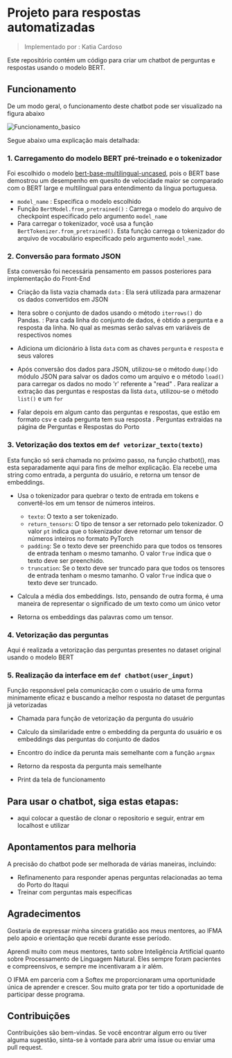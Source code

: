 # Projeto para respostas automatizadas
> Implementado por : Katia Cardoso

Este repositório contém um código para criar um chatbot de perguntas e respostas usando o modelo BERT. 

## Funcionamento

De um modo geral, o funcionamento deste chatbot pode ser visualizado na figura abaixo

![Funcionamento_basico](https://github.com/katiacardoso/EMAP_Chatbot/assets/91233884/1fb53d07-ea40-4eba-9f56-79fd34dee315)

Segue abaixo uma explicação mais detalhada: 

### 1. Carregamento do modelo BERT pré-treinado e o tokenizador

Foi escolhido o modelo [bert-base-multilingual-uncased](https://huggingface.co/bert-base-multilingual-uncased), pois o BERT base demostrou um desempenho em quesito de velocidade maior se comparado com o BERT large e multilingual para entendimento da língua portuguesa. 


  
  - `model_name` : Especifica o modelo escolhido
  - Função `BertModel.from_pretrained()` : Carrega o modelo do arquivo de checkpoint especificado pelo argumento `model_name`
  - Para carregar o tokenizador, você usa a função `BertTokenizer.from_pretrained()`. Esta função carrega o tokenizador do arquivo de vocabulário especificado pelo argumento `model_name`.


### 2. Conversão para formato JSON

Esta conversão foi necessária pensamento em passos posteriores para implementação do Front-End

  - Criação da lista vazia chamada `data` : Ela será utilizada para armazenar os dados convertidos em JSON
  - Itera sobre o conjunto de dados usando o método `iterrows()` do Pandas. : Para cada linha do conjunto de dados, é obtido a pergunta e a resposta da linha. No qual as mesmas serão salvas em variáveis de respectivos nomes
  - Adiciona um dicionário à lista `data` com as chaves `pergunta` e `resposta` e seus valores
  - Após conversão dos dados para JSON, utilizou-se o método `dump()`do módulo JSON para salvar os dados como um arquivo e o método `load()` para carregar os dados no modo 'r' referente a "read" . Para realizar a extração das perguntas e respostas da lista `data`, utilizou-se o método `list()` e um `for` 

- Falar depois em algum canto das perguntas e respostas, que estão em formato csv e cada pergunta tem sua resposta . Perguntas extraidas na página de Perguntas e Respostas do Porto

### 3. Vetorização dos textos em `def vetorizar_texto(texto)`

Esta função só será chamada no próximo passo, na função chatbot(), mas esta separadamente aqui para fins de melhor explicação. Ela recebe uma string como entrada, a pergunta do usuário, e retorna um tensor de embeddings.

  - Usa o tokenizador para quebrar o texto de entrada em tokens e convertê-los em um tensor de números inteiros.
      - `texto`: O texto a ser tokenizado.
      - `return_tensors`: O tipo de tensor a ser retornado pelo tokenizador. O valor `pt` indica que o tokenizador deve retornar um tensor de números inteiros no formato PyTorch
      - `padding`: Se o texto deve ser preenchido para que todos os tensores de entrada tenham o mesmo tamanho. O valor `True` indica que o texto deve ser preenchido.
      - `truncation`: Se o texto deve ser truncado para que todos os tensores de entrada tenham o mesmo tamanho. O valor `True` indica que o texto deve ser truncado.
  
  - Calcula a média dos embeddings. Isto, pensando de outra forma, é uma maneira de representar o significado de um texto como um único vetor
  - Retorna os embeddings das palavras como um tensor.

### 4. Vetorização das perguntas

Aqui é realizada a vetorização das perguntas presentes no dataset original usando o modelo BERT

### 5. Realização da interface em `def chatbot(user_input)` 

Função responsável pela comunicação com o usuário de uma forma minimamente eficaz e buscando a melhor resposta no dataset de perguntas já vetorizadas


  - Chamada para função de vetorização da pergunta do usuário
  - Calculo da similaridade entre o embedding da pergunta do usuário e os embeddings das perguntas do conjunto de dados
  - Encontro do índice da perunta mais semelhante com a função `argmax`
  - Retorno da resposta da pergunta mais semelhante 


- Print da tela de funcionamento

## Para usar o chatbot, siga estas etapas:

- aqui colocar a questão de clonar o repositorio e seguir, entrar em localhost e utilizar 


## Apontamentos para melhoria

A precisão do chatbot pode ser melhorada de várias maneiras, incluindo:
- Refinamenento para responder apenas perguntas relacionadas ao tema do Porto do Itaqui
- Treinar com perguntas mais específicas 

## Agradecimentos

Gostaria de expressar minha sincera gratidão aos meus mentores, ao IFMA pelo apoio e orientação que recebi durante esse período.

Aprendi muito com meus mentores, tanto sobre Inteligência Artificial quanto sobre Processamento de Linguagem Natural. Eles sempre foram pacientes e compreensivos, e sempre me incentivaram a ir além.

O IFMA em parceria com a Softex me proporcionaram uma oportunidade única de aprender e crescer. Sou muito grata por ter tido a oportunidade de participar desse programa.


## Contribuições

Contribuições são bem-vindas. Se você encontrar algum erro ou tiver alguma sugestão, sinta-se à vontade para abrir uma issue ou enviar uma pull request.

